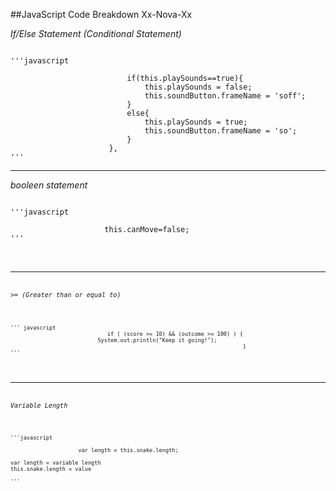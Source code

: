 ##JavaScript Code Breakdown Xx-Nova-Xx

*If/Else Statement (Conditional Statement)*
<pre><code>
'''javascript

                          if(this.playSounds==true){
                              this.playSounds = false;
                              this.soundButton.frameName = 'soff';
                          }
                          else{
                              this.playSounds = true;
                              this.soundButton.frameName = 'so';
                          }
                      },
'''
</pre></code>

___

*booleen statement*

<pre><code>
'''javascript

                     this.canMove=false;
'''
</pre><code>
___

*>= (Greater than or equal to)*

<pre><code>
''' javascript
                              if ( (score >= 10) && (outcome >= 100) ) {
                           System.out.println("Keep it going!");
                                                                        }
'''
</pre></code>

___

*Variable Length*
<pre><code>
'''javascript

                     var length = this.snake.length;
                     
var length = variable length
this.snake.length = value

'''
</pre></code>
~~~
                     
